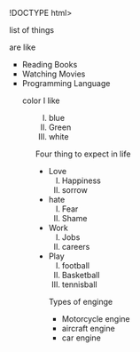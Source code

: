 
!DOCTYPE html>
<html>
   <head>
       <meta charset="UTF-8">
       <meta http-equiv="X-UA-Compatible" content="IE=edge">
       <meta name="viewport" contengt="width=device=width,initial-scale=1.0">
</head>
      <tittle>list of things</tittle>
<div style= "background-color:black"></div>
     
           
<P> are like</P>
           <ul type="square">
               <li>Reading Books</li>
               <li>Watching Movies</li>
               <li>Programming Language</li>
              
  <p>color I like</p>
                <ul type="Square">
                  <ol type="I">
                   <li>blue</li>
                   <li>Green</li>
                   <li>white</li>
                 </ol>
  <div style="">
        <p>Four thing to expect in life</p>
                  <ul type="disc">
                  <li>Love
                  <ol type="I">
                  <li>Happiness</li>
                  <li>sorrow</li>
             </ol>
             </li>
       <li>hate
          <ol type="I">
          <li>Fear</li>
          <li>Shame</li>
      </ol>
    </li>
         <li>Work
             <ol type="I">
             <li>Jobs</li>
       <li>careers</li>
   </ol>
 </li>
       <li>Play
            <ol type="I">
                 <li>football </li>
                <li>Basketball</li>
                <li>tennisball</li>
             </ol>
   <P>Types of enginge</p>
                <ul type="squeeze">
                <li>Motorcycle engine</li>
                <li>aircraft engine</li>
                <li>car engine</li>

    
 </body>
</head>
